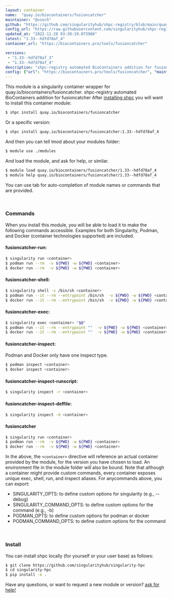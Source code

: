 ```yaml
---
layout: container
name:  "quay.io/biocontainers/fusioncatcher"
maintainer: "@vsoch"
github: "https://github.com/singularityhub/shpc-registry/blob/main/quay.io/biocontainers/fusioncatcher/container.yaml"
config_url: "https://raw.githubusercontent.com/singularityhub/shpc-registry/main/quay.io/biocontainers/fusioncatcher/container.yaml"
updated_at: "2022-11-28 03:30:19.873968"
latest: "1.33--hdfd78af_4"
container_url: "https://biocontainers.pro/tools/fusioncatcher"

versions:
 - "1.33--hdfd78af_3"
 - "1.33--hdfd78af_4"
description: "shpc-registry automated BioContainers addition for fusioncatcher"
config: {"url": "https://biocontainers.pro/tools/fusioncatcher", "maintainer": "@vsoch", "description": "shpc-registry automated BioContainers addition for fusioncatcher", "latest": {"1.33--hdfd78af_4": "sha256:15a5b28a4f8e51bec6f2ec9038c3d22cf18263349de495bb24faf14ace488c1c"}, "tags": {"1.33--hdfd78af_3": "sha256:4dbd6ada2dd9f971182b9eb620ce7e936b7f459cbf59c57cb03cdbba1b95d376", "1.33--hdfd78af_4": "sha256:15a5b28a4f8e51bec6f2ec9038c3d22cf18263349de495bb24faf14ace488c1c"}, "docker": "quay.io/biocontainers/fusioncatcher"}
---
```


This module is a singularity container wrapper for quay.io/biocontainers/fusioncatcher.
shpc-registry automated BioContainers addition for fusioncatcher
After [installing shpc](#install) you will want to install this container module:


```bash
$ shpc install quay.io/biocontainers/fusioncatcher
```

Or a specific version:

```bash
$ shpc install quay.io/biocontainers/fusioncatcher:1.33--hdfd78af_4
```

And then you can tell lmod about your modules folder:

```bash
$ module use ./modules
```

And load the module, and ask for help, or similar.

```bash
$ module load quay.io/biocontainers/fusioncatcher/1.33--hdfd78af_4
$ module help quay.io/biocontainers/fusioncatcher/1.33--hdfd78af_4
```

You can use tab for auto-completion of module names or commands that are provided.

<br>

### Commands

When you install this module, you will be able to load it to make the following commands accessible.
Examples for both Singularity, Podman, and Docker (container technologies supported) are included.

#### fusioncatcher-run:

```bash
$ singularity run <container>
$ podman run --rm  -v ${PWD} -w ${PWD} <container>
$ docker run --rm  -v ${PWD} -w ${PWD} <container>
```

#### fusioncatcher-shell:

```bash
$ singularity shell -s /bin/sh <container>
$ podman run --it --rm --entrypoint /bin/sh  -v ${PWD} -w ${PWD} <container>
$ docker run --it --rm --entrypoint /bin/sh  -v ${PWD} -w ${PWD} <container>
```

#### fusioncatcher-exec:

```bash
$ singularity exec <container> "$@"
$ podman run --it --rm --entrypoint ""  -v ${PWD} -w ${PWD} <container> "$@"
$ docker run --it --rm --entrypoint ""  -v ${PWD} -w ${PWD} <container> "$@"
```

#### fusioncatcher-inspect:

Podman and Docker only have one inspect type.

```bash
$ podman inspect <container>
$ docker inspect <container>
```

#### fusioncatcher-inspect-runscript:

```bash
$ singularity inspect -r <container>
```

#### fusioncatcher-inspect-deffile:

```bash
$ singularity inspect -d <container>
```



#### fusioncatcher

```bash
$ singularity run <container>
$ podman run --rm  -v ${PWD} -w ${PWD} <container>
$ docker run --rm  -v ${PWD} -w ${PWD} <container>
```


In the above, the `<container>` directive will reference an actual container provided
by the module, for the version you have chosen to load. An environment file in the
module folder will also be bound. Note that although a container
might provide custom commands, every container exposes unique exec, shell, run, and
inspect aliases. For anycommands above, you can export:

 - SINGULARITY_OPTS: to define custom options for singularity (e.g., --debug)
 - SINGULARITY_COMMAND_OPTS: to define custom options for the command (e.g., -b)
 - PODMAN_OPTS: to define custom options for podman or docker
 - PODMAN_COMMAND_OPTS: to define custom options for the command

<br>

### Install

You can install shpc locally (for yourself or your user base) as follows:

```bash
$ git clone https://github.com/singularityhub/singularity-hpc
$ cd singularity-hpc
$ pip install -e .
```

Have any questions, or want to request a new module or version? [ask for help!](https://github.com/singularityhub/singularity-hpc/issues)